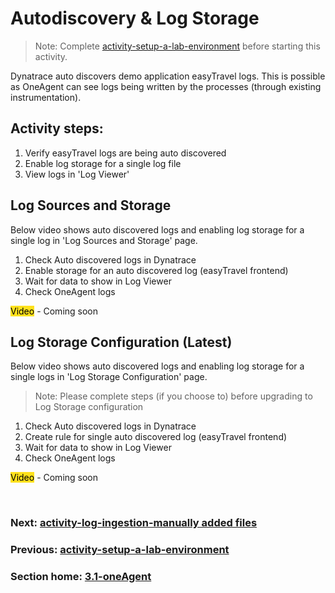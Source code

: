 # Autodiscovery & Log Storage

> Note: Complete [activity-setup-a-lab-environment](activity-setup-a-lab-environment.md) before starting this activity.

Dynatrace auto discovers demo application easyTravel logs. This is possible as OneAgent can see logs being written by the processes (through existing instrumentation).

## Activity steps:
1. Verify easyTravel logs are being auto discovered
2. Enable log storage for a single log file
3. View logs in 'Log Viewer'

## Log Sources and Storage 

Below video shows auto discovered logs and enabling log storage for a single log in 'Log Sources and Storage' page.

1. Check Auto discovered logs in Dynatrace
2. Enable storage for an auto discovered log (easyTravel frontend)
3. Wait for data to show in Log Viewer
4. Check OneAgent logs

<mark style="background: #FFE11C;">Video</mark> - Coming soon


## Log Storage Configuration (Latest)

Below video shows auto discovered logs and enabling log storage for a single logs in 'Log Storage Configuration' page.

> Note: Please complete [](activity-log-ingestion-manually%20added%20files.md#Log%20Sources%20and%20Storage) steps (if you choose to) before upgrading to Log Storage configuration

1. Check Auto discovered logs in Dynatrace
2. Create rule for single auto discovered log (easyTravel frontend)
3. Wait for data to show in Log Viewer
4. Check OneAgent logs

<mark style="background: #FFE11C;">Video</mark> - Coming soon

<br/>

### Next: [activity-log-ingestion-manually added files](activity-log-ingestion-manually%20added%20files.md)

### Previous: [activity-setup-a-lab-environment](activity-setup-a-lab-environment.md)

### Section home: [3.1-oneAgent](../3.1-oneAgent.md)


